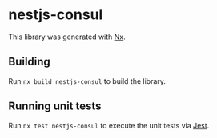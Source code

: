 # nestjs-consul

This library was generated with [Nx](https://nx.dev).

## Building

Run `nx build nestjs-consul` to build the library.

## Running unit tests

Run `nx test nestjs-consul` to execute the unit tests via [Jest](https://jestjs.io).
